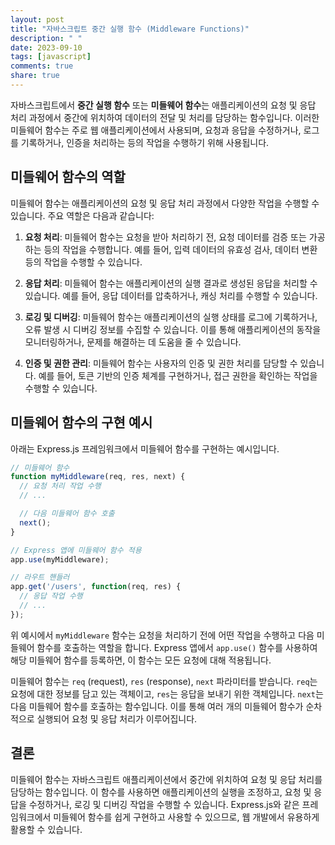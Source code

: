 ```yaml
---
layout: post
title: "자바스크립트 중간 실행 함수 (Middleware Functions)"
description: " "
date: 2023-09-10
tags: [javascript]
comments: true
share: true
---
```


자바스크립트에서 **중간 실행 함수** 또는 **미들웨어 함수**는 애플리케이션의 요청 및 응답 처리 과정에서 중간에 위치하여 데이터의 전달 및 처리를 담당하는 함수입니다. 이러한 미들웨어 함수는 주로 웹 애플리케이션에서 사용되며, 요청과 응답을 수정하거나, 로그를 기록하거나, 인증을 처리하는 등의 작업을 수행하기 위해 사용됩니다.

## 미들웨어 함수의 역할

미들웨어 함수는 애플리케이션의 요청 및 응답 처리 과정에서 다양한 작업을 수행할 수 있습니다. 주요 역할은 다음과 같습니다:

1. **요청 처리**: 미들웨어 함수는 요청을 받아 처리하기 전, 요청 데이터를 검증 또는 가공하는 등의 작업을 수행합니다. 예를 들어, 입력 데이터의 유효성 검사, 데이터 변환 등의 작업을 수행할 수 있습니다.

2. **응답 처리**: 미들웨어 함수는 애플리케이션의 실행 결과로 생성된 응답을 처리할 수 있습니다. 예를 들어, 응답 데이터를 압축하거나, 캐싱 처리를 수행할 수 있습니다.

3. **로깅 및 디버깅**: 미들웨어 함수는 애플리케이션의 실행 상태를 로그에 기록하거나, 오류 발생 시 디버깅 정보를 수집할 수 있습니다. 이를 통해 애플리케이션의 동작을 모니터링하거나, 문제를 해결하는 데 도움을 줄 수 있습니다.

4. **인증 및 권한 관리**: 미들웨어 함수는 사용자의 인증 및 권한 처리를 담당할 수 있습니다. 예를 들어, 토큰 기반의 인증 체계를 구현하거나, 접근 권한을 확인하는 작업을 수행할 수 있습니다.

## 미들웨어 함수의 구현 예시

아래는 Express.js 프레임워크에서 미들웨어 함수를 구현하는 예시입니다.

```javascript
// 미들웨어 함수
function myMiddleware(req, res, next) {
  // 요청 처리 작업 수행
  // ...

  // 다음 미들웨어 함수 호출
  next();
}

// Express 앱에 미들웨어 함수 적용
app.use(myMiddleware);

// 라우트 핸들러
app.get('/users', function(req, res) {
  // 응답 작업 수행
  // ...
});
```

위 예시에서 `myMiddleware` 함수는 요청을 처리하기 전에 어떤 작업을 수행하고 다음 미들웨어 함수를 호출하는 역할을 합니다. Express 앱에서 `app.use()` 함수를 사용하여 해당 미들웨어 함수를 등록하면, 이 함수는 모든 요청에 대해 적용됩니다. 

미들웨어 함수는 `req` (request), `res` (response), `next` 파라미터를 받습니다. `req`는 요청에 대한 정보를 담고 있는 객체이고, `res`는 응답을 보내기 위한 객체입니다. `next`는 다음 미들웨어 함수를 호출하는 함수입니다. 이를 통해 여러 개의 미들웨어 함수가 순차적으로 실행되어 요청 및 응답 처리가 이루어집니다.

## 결론

미들웨어 함수는 자바스크립트 애플리케이션에서 중간에 위치하여 요청 및 응답 처리를 담당하는 함수입니다. 이 함수를 사용하면 애플리케이션의 실행을 조정하고, 요청 및 응답을 수정하거나, 로깅 및 디버깅 작업을 수행할 수 있습니다. Express.js와 같은 프레임워크에서 미들웨어 함수를 쉽게 구현하고 사용할 수 있으므로, 웹 개발에서 유용하게 활용할 수 있습니다.
